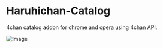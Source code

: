 Haruhichan-Catalog
==================

4chan catalog addon for chrome and opera using 4chan API.

![Image](http://i.imgur.com/cZZfmzN.png)
